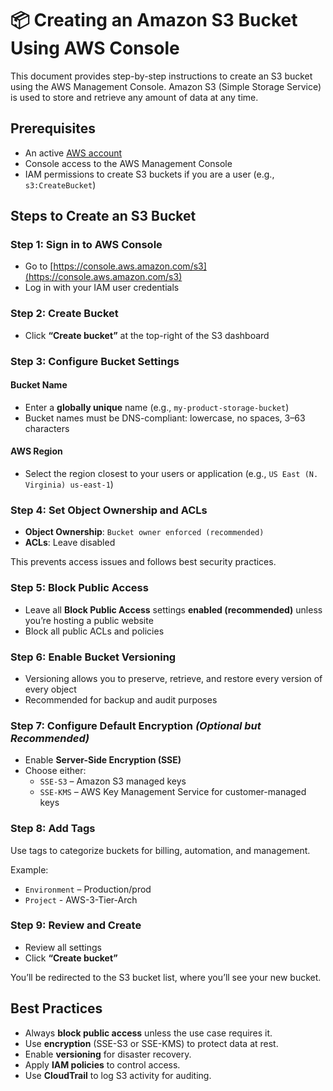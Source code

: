 # 📦 Creating an Amazon S3 Bucket Using AWS Console

This document provides step-by-step instructions to create an S3 bucket using the AWS Management Console. Amazon S3 (Simple Storage Service) is used to store and retrieve any amount of data at any time.


## Prerequisites

- An active [AWS account](https://aws.amazon.com/)
- Console access to the AWS Management Console
- IAM permissions to create S3 buckets if you are a user (e.g., `s3:CreateBucket`)


## Steps to Create an S3 Bucket

### Step 1: Sign in to AWS Console

- Go to [https://console.aws.amazon.com/s3](https://console.aws.amazon.com/s3)
- Log in with your IAM user credentials


### Step 2: Create Bucket

- Click **“Create bucket”** at the top-right of the S3 dashboard


### Step 3: Configure Bucket Settings

#### Bucket Name
- Enter a **globally unique** name (e.g., `my-product-storage-bucket`)
- Bucket names must be DNS-compliant: lowercase, no spaces, 3–63 characters

#### AWS Region
- Select the region closest to your users or application (e.g., `US East (N. Virginia) us-east-1`)


### Step 4: Set Object Ownership and ACLs

- **Object Ownership**: `Bucket owner enforced (recommended)`
- **ACLs**: Leave disabled

This prevents access issues and follows best security practices.


### Step 5: Block Public Access

- Leave all **Block Public Access** settings **enabled (recommended)** unless you’re hosting a public website
- Block all public ACLs and policies


### Step 6: Enable Bucket Versioning 

- Versioning allows you to preserve, retrieve, and restore every version of every object
- Recommended for backup and audit purposes


### Step 7: Configure Default Encryption *(Optional but Recommended)*

- Enable **Server-Side Encryption (SSE)**
- Choose either:
  - `SSE-S3` – Amazon S3 managed keys
  - `SSE-KMS` – AWS Key Management Service for customer-managed keys



### Step 8: Add Tags

Use tags to categorize buckets for billing, automation, and management.

Example:
- `Environment` – Production/prod
- `Project` - AWS-3-Tier-Arch


### Step 9: Review and Create

- Review all settings
- Click **“Create bucket”**

You’ll be redirected to the S3 bucket list, where you’ll see your new bucket.


## Best Practices

- Always **block public access** unless the use case requires it.
- Use **encryption** (SSE-S3 or SSE-KMS) to protect data at rest.
- Enable **versioning** for disaster recovery.
- Apply **IAM policies** to control access.
- Use **CloudTrail** to log S3 activity for auditing.


